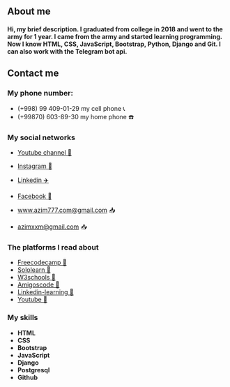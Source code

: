 ## About me 
#### Hi, my brief description. I graduated from college in 2018 and went to the army for 1 year. I came from the army and started learning programming. Now I know HTML, CSS, JavaScript, Bootstrap, Python, Django and Git. I can also work with the Telegram bot api.

## Contact me
### My phone number:
- (+998) 99 409-01-29 my cell phone  📞
- (+99870) 603-89-30 my home phone ☎️


### My social networks 
- <a href="https://www.youtube.com/channel/UCfliQ_F24412ey6V9tmYJWA">Youtube channel 🎥</a>

- <a href="https://www.instagram.com/azim_29_01">Instagram 📸</a>

- <a href="https://www.linkedin.com/in/azimjon-abdurasulov-aa10671b3">Linkedin ✈️</a>

- <a href="https://www.facebook.com/azimbekabdurasulov">Facebook 📸</a>

- <a href="mailto:www.azim777.com@gmail.com">www.azim777.com@gmail.com 📥</a>

- <a href="mailto:azimxxm@gmail.com">azimxxm@gmail.com 📥</a>

### The platforms I read about
- [Freecodecamp 🚀](https://www.freecodecamp.org)
- [Sololearn 🚀](https://www.sololearn.com)
- [W3schools 🚀](https://www.w3schools.com)
- [Amigoscode 🚀](https://amigoscode.com)
- [Linkedin-learning 🚀](https://www.linkedin.com/learning)
- [Youtube 🚀](https://www.youtube.com)

### My skills
- **HTML** 
- **CSS**
- **Bootstrap**
- **JavaScript**
- **Django**
- **Postgresql**
- **Github**

